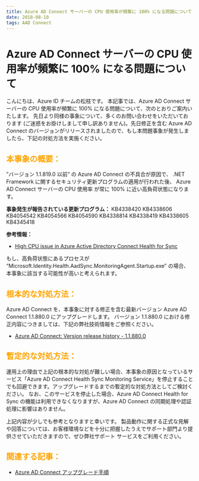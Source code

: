 ```yaml
---
title: Azure AD Connect サーバーの CPU 使用率が頻繁に 100% になる問題について
date: 2018-08-10
tags: AAD Connect
---
```

# Azure AD Connect サーバーの CPU 使用率が頻繁に 100% になる問題について

こんにちは、Azure ID チームの松枝です。
本記事では、Azure AD Connect サーバーの CPU 使用率が頻繁に 100% になる問題について、次のとおりご案内いたします。
先日より同様の事象について、多くのお問い合わせをいただいております (ご迷惑をお掛けしまして申し訳ありません)。先日修正を含む Azure AD Connect のバージョンがリリースされましたので、もし本問題事象が発生しましたら、下記の対処方法を実施ください。

## <span style="color: orange; ">本事象の概要：</span>
”バージョン 1.1.819.0 以前” の Azure AD Connect の不具合が原因で、 .NET Framework に関するセキュリティ更新プログラムの適用が行われた後、 Azure AD Connect サーバーの CPU 使用率 が常に 100% に近い高負荷状態になります。

**事象発生が報告されている更新プログラム：**
KB4338420
KB4338606
KB4054542
KB4054566
KB4054590
KB4338814
KB4338419
KB4338605
KB4345418

**参考情報：**
- [High CPU issue in Azure Active Directory Connect Health for Sync](https://support.microsoft.com/en-us/help/4346822/high-cpu-usage-in-azure-active-directory-connect-health-for-sync)
 
もし、高負荷状態にあるプロセスが ”Microsoft.Identity.Health.AadSync.MonitoringAgent.Startup.exe” の場合、本事象に該当する可能性が高いと考えられます。

## <span style="color: orange; ">根本的な対処方法：</span>
Azure AD Connect を、本事象に対する修正を含む最新バージョン Azure AD Connect 1.1.880.0 にアップグレードします。
バージョン 1.1.880.0 における修正内容につきましては、下記の弊社技術情報をご参照ください。
- [Azure AD Connect: Version release history - 1.1.880.0](https://docs.microsoft.com/ja-jp/azure/active-directory/hybrid/reference-connect-version-history#118800)
 
## <span style="color: orange; ">暫定的な対処方法：</span>
運用上の理由で上記の根本的な対処が難しい場合、本事象の原因となっているサービス「Azure AD Connect Health Sync Monitoring Service」を停止することでも回避できます。アップグレードするまでの暫定的な対処方法としてご検討ください。
なお、このサービスを停止した場合、Azure AD Connect Health for Sync の機能は利用できなくなりますが、Azure AD Connect の同期処理や認証処理に影響はありません。
 
上記内容が少しでも参考となりますと幸いです。
製品動作に関する正式な見解や回答については、お客様環境などを十分に把握したうえでサポート部門より提供させていただきますので、ぜひ弊社サポート サービスをご利用ください。
 
## <span style="color: orange; ">関連する記事：</span>
- [Azure AD Connect アップグレード手順](https://github.com/jpazureid/blog/blob/master/azure-active-directory-connect/how-to-upgrade.md)
